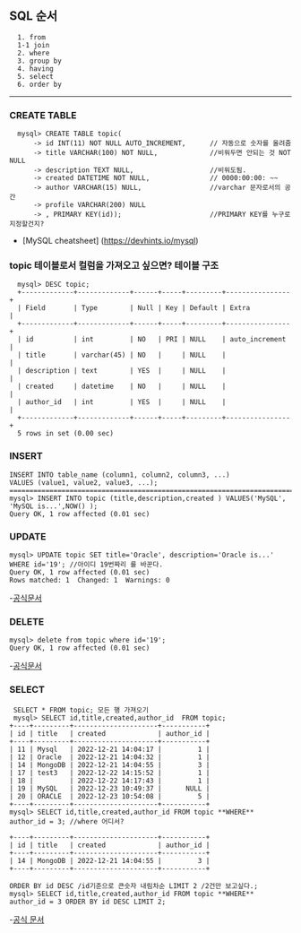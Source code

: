## SQL 순서 

      1. from 
      1-1 join 
      2. where 
      3. group by 
      4. having 
      5. select 
      6. order by

<HR>

### CREATE TABLE
      
      mysql> CREATE TABLE topic(
          -> id INT(11) NOT NULL AUTO_INCREMENT,      // 자동으로 숫자를 올려줌 
          -> title VARCHAR(100) NOT NULL,             //비워두면 안되는 것 NOT NULL 
          -> description TEXT NULL,                   //비워도됨.
          -> created DATETIME NOT NULL,               // 0000:00:00: ~~ 
          -> author VARCHAR(15) NULL,                 //varchar 문자로서의 공간
          -> profile VARCHAR(200) NULL
          -> , PRIMARY KEY(id));                      //PRIMARY KEY를 누구로 지정할건지?

- [MySQL cheatsheet] (https://devhints.io/mysql)

### topic 테이블로서 컬럼을 가져오고 싶으면? 테이블 구조 

      mysql> DESC topic;
      +-------------+-------------+------+-----+---------+----------------+
      | Field       | Type        | Null | Key | Default | Extra          |
      +-------------+-------------+------+-----+---------+----------------+
      | id          | int         | NO   | PRI | NULL    | auto_increment |
      | title       | varchar(45) | NO   |     | NULL    |                |
      | description | text        | YES  |     | NULL    |                |
      | created     | datetime    | NO   |     | NULL    |                |
      | author_id   | int         | YES  |     | NULL    |                |
      +-------------+-------------+------+-----+---------+----------------+
      5 rows in set (0.00 sec)
        
### INSERT 

    INSERT INTO table_name (column1, column2, column3, ...)
    VALUES (value1, value2, value3, ...);
    ===========================================================================================
    mysql> INSERT INTO topic (title,description,created ) VALUES('MySQL', 'MySQL is...',NOW() );
    Query OK, 1 row affected (0.01 sec)
      

### UPDATE
  
    mysql> UPDATE topic SET title='Oracle', description='Oracle is...' WHERE id='19'; //아이디 19번짜리 를 바꾼다.
    Query OK, 1 row affected (0.01 sec)
    Rows matched: 1  Changed: 1  Warnings: 0
    
-[공식문서](https://dev.mysql.com/doc/refman/8.0/en/update.html)

### DELETE

    
    mysql> delete from topic where id='19';
    Query OK, 1 row affected (0.01 sec)

-[공식문서](https://dev.mysql.com/doc/refman/8.0/en/delete.html)


### SELECT 
    
     SELECT * FROM topic; 모든 행 가져오기
     mysql> SELECT id,title,created,author_id  FROM topic;
    +----+---------+---------------------+-----------+
    | id | title   | created             | author_id |
    +----+---------+---------------------+-----------+
    | 11 | Mysql   | 2022-12-21 14:04:17 |         1 |
    | 12 | Oracle  | 2022-12-21 14:04:32 |         1 |
    | 14 | MongoDB | 2022-12-21 14:04:55 |         3 |
    | 17 | test3   | 2022-12-22 14:15:52 |         1 |
    | 18 |         | 2022-12-22 14:17:43 |         1 |
    | 19 | MySQL   | 2022-12-23 10:49:37 |      NULL |
    | 20 | ORACLE  | 2022-12-23 10:54:08 |         5 |
    +----+---------+---------------------+-----------+
    mysql> SELECT id,title,created,author_id FROM topic **WHERE** author_id = 3; //where 어디서? 
        
    +----+---------+---------------------+-----------+
    | id | title   | created             | author_id |
    +----+---------+---------------------+-----------+
    | 14 | MongoDB | 2022-12-21 14:04:55 |         3 |
    +----+---------+---------------------+-----------+
    
    ORDER BY id DESC /id기준으로 큰숫자 내림차순 LIMIT 2 /2건만 보고싶다.; 
    mysql> SELECT id,title,created,author_id FROM topic **WHERE** author_id = 3 ORDER BY id DESC LIMIT 2;
     
-[공식 문서](https://dev.mysql.com/doc/refman/8.0/en/select.html)
     
     
     
     
     
     
     
     
     
     
     
     
     
     
     
     
     
     
      

      
